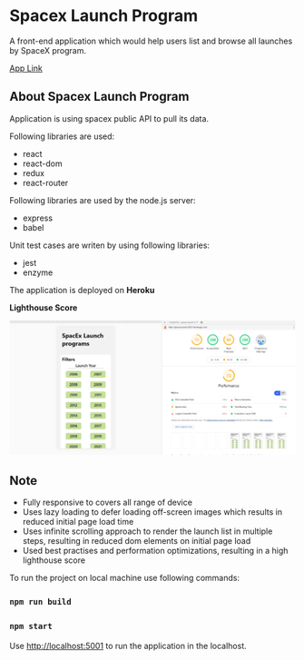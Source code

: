 # Spacex Launch Program

A front-end application which would help users list and browse all launches by SpaceX program.

[App Link](https://spacex-launch-2021.herokuapp.com/)

## About Spacex Launch Program

Application is using spacex public API to pull its data.

Following libraries are used: 

- react
- react-dom
- redux
- react-router

Following libraries are used by the node.js server:
- express
- babel

Unit test cases are writen by using following libraries:
- jest
- enzyme

The application is deployed on **Heroku**

**Lighthouse Score**

![alt text](https://github.com/neelu-singh/spacex-launch-program/blob/main/light_house_score.jpg?raw=true)

## Note

- Fully responsive to covers all range of device
- Uses lazy loading to defer loading off-screen images which results in reduced initial page load time
- Uses infinite scrolling approach to render the launch list in multiple steps, resulting in reduced dom elements on initial page load
- Used best practises and performation optimizations, resulting in a high lighthouse score


To run the project on local machine use following commands:

### `npm run build`
### `npm start`


Use [http://localhost:5001](http://localhost:5001) to run the application in the localhost.
